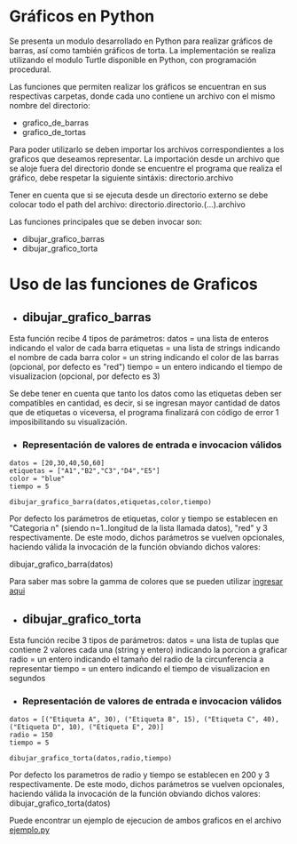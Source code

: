 # Gráficos en Python  
Se presenta un modulo desarrollado en Python para realizar gráficos de barras, así como también gráficos de torta.
La implementación se realiza utilizando el modulo Turtle disponible en Python, con programación procedural.

Las funciones que permiten realizar los gráficos se encuentran en sus respectivas carpetas, donde cada uno contiene un archivo con el mismo nombre del directorio:
- grafico_de_barras
- grafico_de_tortas

Para poder utilizarlo se deben importar los archivos correspondientes a los graficos que deseamos representar. 
La importación desde un archivo que se aloje fuera del directorio donde se encuentre el programa que realiza el gráfico, debe respetar la siguiente sintáxis:
directorio.archivo 

Tener en cuenta que si se ejecuta desde un directorio externo se debe colocar todo el path del archivo:
directorio.directorio.(...).archivo

Las funciones principales que se deben invocar son:
- dibujar_grafico_barras
- dibujar_grafico_torta

# Uso de las funciones de Graficos

- ## dibujar_grafico_barras

Esta función recibe 4 tipos de parámetros:
datos = una lista de enteros indicando el valor de cada barra
etiquetas = una lista de strings indicando el nombre de cada barra
color = un string indicando el color de las barras (opcional, por defecto es "red")
tiempo = un entero indicando el tiempo de visualizacion (opcional, por defecto es 3)

Se debe tener en cuenta que tanto los datos como las etiquetas deben ser compatibles en cantidad, es decir, si se ingresan mayor cantidad de datos que de etiquetas o viceversa, el programa finalizará con código de error 1 imposibilitando su visualización.

- ### Representación de valores de entrada e invocacion válidos 
```
datos = [20,30,40,50,60]
etiquetas = ["A1","B2","C3","D4","E5"]
color = "blue"
tiempo = 5 

dibujar_grafico_barra(datos,etiquetas,color,tiempo)
```
Por defecto los parámetros de etiquetas, color y tiempo se establecen en "Categoria n" (siendo n=1..longitud de la lista llamada datos), "red" y 3 respectivamente. De este modo, dichos parámetros se vuelven opcionales, haciendo válida la invocación de la función obviando dichos valores:

dibujar_grafico_barra(datos)
  
Para saber mas sobre la gamma de colores que se pueden utilizar [ingresar aqui](http://www.science.smith.edu/dftwiki/index.php/Color_Charts_for_TKinter)


- ## dibujar_grafico_torta

Esta función recibe 3 tipos de parámetros:
datos = una lista de tuplas que contiene 2 valores cada una (string y entero) indicando la porcion a graficar
radio = un entero indicando el tamaño del radio de la circunferencia a representar
tiempo = un entero indicando el tiempo de visualizacion en segundos

- ### Representación de valores de entrada e invocacion válidos 
```
datos = [("Etiqueta A", 30), ("Etiqueta B", 15), ("Etiqueta C", 40), ("Etiqueta D", 10), ("Etiqueta E", 20)]
radio = 150
tiempo = 5

dibujar_grafico_torta(datos,radio,tiempo)

```
Por defecto los parametros de radio y tiempo se establecen en 200 y 3 respectivamente. De este modo, dichos parámetros se vuelven opcionales, haciendo válida la invocación de la función obviando dichos valores:
dibujar_grafico_torta(datos)



Puede encontrar un ejemplo de ejecucion de ambos graficos en el archivo [ejemplo.py](https://github.com/ucuraj/graficos_tortuga/blob/master/ejemplo.py)
